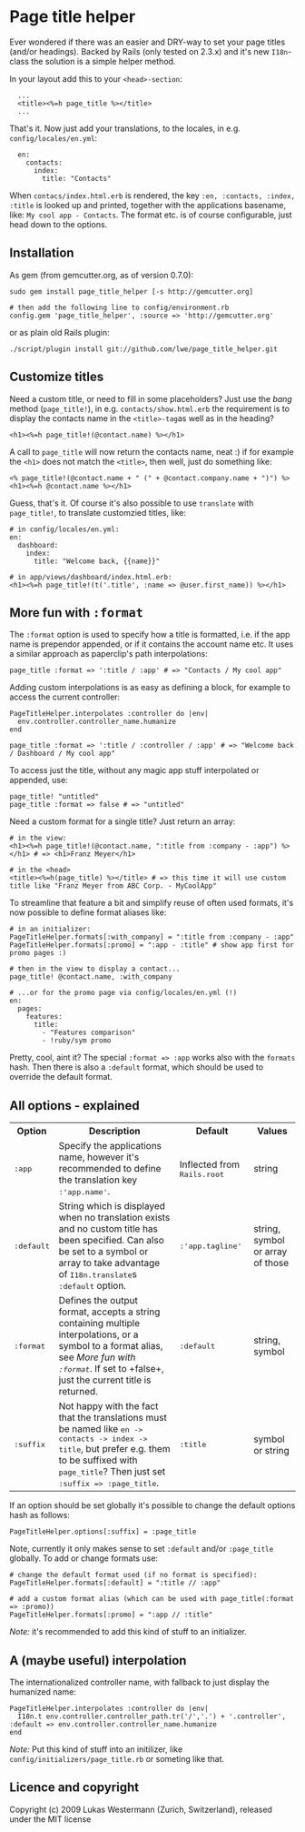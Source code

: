 # Page title helper

Ever wondered if there was an easier and DRY-way to set your page titles (and/or headings). Backed
by Rails (only tested on 2.3.x) and it's new `I18n`-class the solution is a simple helper method.

In your layout add this to your `<head>-section`:

      ...
      <title><%=h page_title %></title>
      ...
      
That's it. Now just add your translations, to the locales, in e.g. `config/locales/en.yml`:

      en:
        contacts:
          index:
            title: "Contacts"
            
When `contacs/index.html.erb` is rendered, the key `:en, :contacts, :index, :title`
is looked up and printed, together with the applications basename, like: `My cool app - Contacts`.
The format etc. is of course configurable, just head down to the options.

## Installation

As gem (from gemcutter.org, as of version 0.7.0):

    sudo gem install page_title_helper [-s http://gemcutter.org]
    
    # then add the following line to config/environment.rb
    config.gem 'page_title_helper', :source => 'http://gemcutter.org'
    
or as plain old Rails plugin:

    ./script/plugin install git://github.com/lwe/page_title_helper.git

## Customize titles

Need a custom title, or need to fill in some placeholders? Just use the _bang_ method (`page_title!`), in e.g.
`contacts/show.html.erb` the requirement is to display the contacts name in the
`<title>-tag`as well as in the heading?

    <h1><%=h page_title!(@contact.name) %></h1>
    
A call to `page_title` will now return the contacts name, neat :) if for example the
`<h1>` does not match the `<title>`, then well, just do something like:

    <% page_title!(@contact.name + " (" + @contact.company.name + ")") %>
    <h1><%=h @contact.name %></h1>
    
Guess, that's it. Of course it's also possible to use `translate` with `page_title!`, to
translate customzied titles, like:

    # in config/locales/en.yml:
    en:
      dashboard:
        index:
          title: "Welcome back, {{name}}"

    # in app/views/dashboard/index.html.erb:
    <h1><%=h page_title!(t('.title', :name => @user.first_name)) %></h1>

## More fun with <tt>:format</tt>

The `:format` option is used to specify how a title is formatted, i.e. if the app name is
prependor appended, or if it contains the account name etc. It uses a similar approach as
paperclip's path interpolations:

    page_title :format => ':title / :app' # => "Contacts / My cool app"
    
Adding custom interpolations is as easy as defining a block, for example to access the current
controller:

    PageTitleHelper.interpolates :controller do |env|
      env.controller.controller_name.humanize
    end
    
    page_title :format => ':title / :controller / :app' # => "Welcome back / Dashboard / My cool app"
    
To access just the title, without any magic app stuff interpolated or appended, use:

    page_title! "untitled"
    page_title :format => false # => "untitled"
    
Need a custom format for a single title? Just return an array:

    # in the view:
    <h1><%=h page_title!(@contact.name, ":title from :company - :app") %></h1> # => <h1>Franz Meyer</h1>
    
    # in the <head>
    <title><%=h(page_title) %></title> # => this time it will use custom title like "Franz Meyer from ABC Corp. - MyCoolApp"
    
To streamline that feature a bit and simplify reuse of often used formats, it's now possible to define format aliases like:

    # in an initializer:
    PageTitleHelper.formats[:with_company] = ":title from :company - :app"
    PageTitleHelper.formats[:promo] = ":app - :title" # show app first for promo pages :)
    
    # then in the view to display a contact...
    page_title! @contact.name, :with_company
    
    # ...or for the promo page via config/locales/en.yml (!)
    en:
      pages:
        features:
          title:
            - "Features comparison"
            - !ruby/sym promo

Pretty, cool, aint it? The special `:format => :app` works also with the `formats` hash. Then there is also a
`:default` format, which should be used to override the default format.

## All options - explained

<table>
  <tr>
    <th>Option</th><th>Description</th><th>Default</th><th>Values</th>
  </tr>
  <tr>
    <td><tt>:app</tt></td>
    <td>Specify the applications name, however it's
        recommended to define the translation key <tt>:'app.name'</tt>.</td>
    <td>Inflected from <tt>Rails.root</tt></td>
    <td>string</td>
  </tr>
  <tr>
    <td><tt>:default</tt></td>
    <td>String which is displayed when no translation exists and no custom title
        has been specified. Can also be set to a symbol or array to take advantage of
        <tt>I18n.translate</tt>s <tt>:default</tt> option.</td>
    <td><tt>:'app.tagline'</tt></td>
    <td>string, symbol or array of those</td>
  </tr>
  <tr>
    <td><tt>:format</tt></td>
    <td>Defines the output format, accepts a string containing multiple interpolations, or
        a symbol to a format alias, see <i>More fun with <tt>:format</tt></i>. If set to
        +false+, just the current title is returned.</td>
    <td><tt>:default</tt></td>
    <td>string, symbol</td>
  </tr>
  <tr>
    <td><tt>:suffix</tt></td>
    <td>Not happy with the fact that the translations must be named like
        <tt>en -> contacts -> index -> title</tt>, but prefer e.g. them to be suffixed with
        <tt>page_title</tt>? Then just set <tt>:suffix => :page_title</tt>.</td>
    <td><tt>:title</tt></td>
    <td>symbol or string</td>
  </tr>
</table>
</p>

If an option should be set globally it's possible to change the default options hash as follows:

    PageTitleHelper.options[:suffix] = :page_title
    
Note, currently it only makes sense to set `:default` and/or `:page_title` globally.
To add or change formats use:

    # change the default format used (if no format is specified):
    PageTitleHelper.formats[:default] = ":title // :app"
    
    # add a custom format alias (which can be used with page_title(:format => :promo))
    PageTitleHelper.formats[:promo] = ":app // :title"
    
_Note:_ it's recommended to add this kind of stuff to an initializer.

## A (maybe useful) interpolation

The internationalized controller name, with fallback to just display the humanized name:

    PageTitleHelper.interpolates :controller do |env|
      I18n.t env.controller.controller_path.tr('/','.') + '.controller', :default => env.controller.controller_name.humanize
    end
    
_Note:_ Put this kind of stuff into an initilizer, like `config/initializers/page_title.rb` or someting like that.
    
## Licence and copyright
Copyright (c) 2009 Lukas Westermann (Zurich, Switzerland), released under the MIT license
